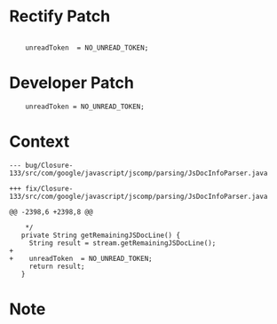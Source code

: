 # Rectify Patch

```

    unreadToken  = NO_UNREAD_TOKEN;
```

# Developer Patch

```
    unreadToken = NO_UNREAD_TOKEN;
```

# Context

```
--- bug/Closure-133/src/com/google/javascript/jscomp/parsing/JsDocInfoParser.java

+++ fix/Closure-133/src/com/google/javascript/jscomp/parsing/JsDocInfoParser.java

@@ -2398,6 +2398,8 @@

    */
   private String getRemainingJSDocLine() {
     String result = stream.getRemainingJSDocLine();
+
+    unreadToken  = NO_UNREAD_TOKEN;
     return result;
   }
```

# Note

